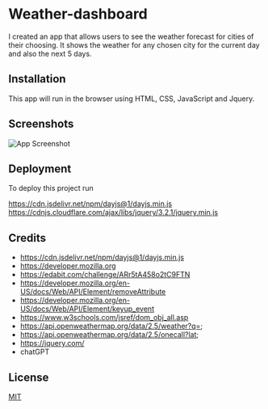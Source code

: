 
# Weather-dashboard
I created an app that allows users to see the weather forecast for cities of their choosing. It shows the weather for any chosen city for the current day and also the next 5 days.



## Installation

This app will run in the browser using HTML, CSS, JavaScript and Jquery.

    
## Screenshots

![App Screenshot](https://via.placeholder.com/468x300?text=App+Screenshot+Here)


## Deployment

To deploy this project run

https://cdn.jsdelivr.net/npm/dayjs@1/dayjs.min.js
https://cdnjs.cloudflare.com/ajax/libs/jquery/3.2.1/jquery.min.js


## Credits


- https://cdn.jsdelivr.net/npm/dayjs@1/dayjs.min.js
- https://developer.mozilla.org
- https://edabit.com/challenge/ARr5tA458o2tC9FTN
- https://developer.mozilla.org/en-US/docs/Web/API/Element/removeAttribute
- https://developer.mozilla.org/en-US/docs/Web/API/Element/keyup_event
- https://www.w3schools.com/jsref/dom_obj_all.asp
-  https://api.openweathermap.org/data/2.5/weather?q=;
- https://api.openweathermap.org/data/2.5/onecall?lat;
- https://jquery.com/
- chatGPT
## License

[MIT](https://choosealicense.com/licenses/mit/)

